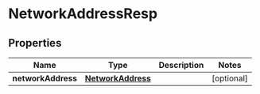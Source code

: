 # NetworkAddressResp

## Properties
Name | Type | Description | Notes
------------ | ------------- | ------------- | -------------
**networkAddress** | [**NetworkAddress**](NetworkAddress.md) |  |  [optional]
